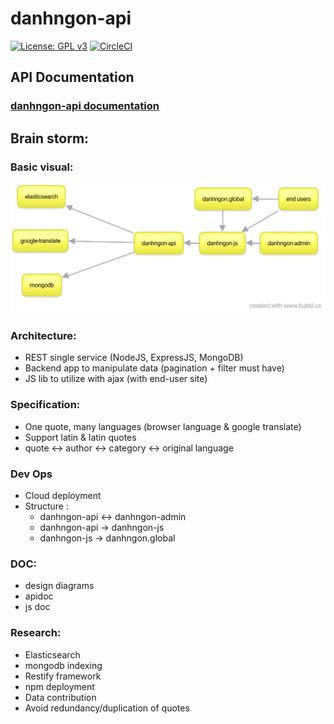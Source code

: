 # danhngon-api
[![License: GPL v3](https://img.shields.io/badge/License-GPL%20v3-blue.svg)](http://www.gnu.org/licenses/gpl-3.0) [![CircleCI](https://circleci.com/gh/nsonanh/danhngon-api/tree/master.svg?style=shield&circle-token=:circle-token)](https://circleci.com/gh/nsonanh/danhngon-api/tree/master)

## API Documentation
### [danhngon-api documentation](https://nsonanh.github.io/danhngon-api/public/apidoc/index.html)

## Brain storm:
### Basic visual:
![Danhngon brainstorm](./doc-img/danhngon.jpg?raw=true "Basic brainstorm of danhngon")

### Architecture:
- REST single service (NodeJS, ExpressJS, MongoDB)
- Backend app to manipulate data (pagination + filter must have)
- JS lib to utilize with ajax (with end-user site)
### Specification:
- One quote, many languages (browser language & google translate)
- Support latin & latin quotes
- quote <-> author <-> category <-> original language
### Dev Ops
- Cloud deployment
- Structure :
    - danhngon-api <-> danhngon-admin
    - danhngon-api -> danhngon-js
    - danhngon-js -> danhngon.global
### DOC:
- design diagrams
- apidoc
- js doc
### Research:
- Elasticsearch
- mongodb indexing
- Restify framework
- npm deployment
- Data contribution
- Avoid redundancy/duplication of quotes
